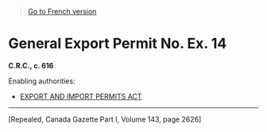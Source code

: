 > [Go to French version](/fr/Règlements/Codification%20des%20règlements%20du%20Canada/601-700/C.R.C.,%20ch.%20616.md)

# General Export Permit No. Ex. 14

**C.R.C., c. 616**

Enabling authorities: 
- [EXPORT AND IMPORT PERMITS ACT](/en/Acts/Revised%20Statutes%20of%20Canada/E/E-19.md)

----------


[Repealed, Canada Gazette Part I, Volume 143, page 2626]

